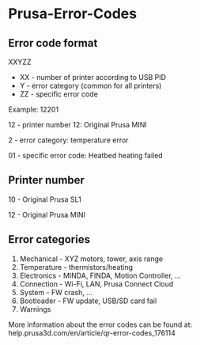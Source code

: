 # Prusa-Error-Codes

## Error code format <ErrorCode>

XXYZZ

- XX - number of printer according to USB PID
- Y - error category (common for all printers)
- ZZ - specific error code

Example: 12201

12 - printer number 12: Original Prusa MINI

2 - error category: temperature error

01 - specific error code: Heatbed heating failed

## Printer number
10 - Original Prusa SL1

12 - Original Prusa MINI

## Error categories
1. Mechanical - XYZ motors, tower, axis range
2. Temperature - thermistors/heating
3. Electronics - MINDA, FINDA, Motion Controller, …
4. Connection - Wi-Fi, LAN, Prusa Connect Cloud
5. System - FW crash, …
6. Bootloader - FW update, USB/SD card fail
7. Warnings

More information about the error codes can be found at:
help.prusa3d.com/en/article/qr-error-codes_176114
